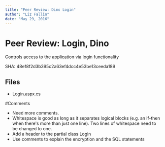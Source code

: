 ```yaml
---
title: "Peer Review: Dino Login"
author: "Liz Fallin"
date: "May 29, 2016"
---
```


# Peer Review: Login, Dino

Controls access to the application via login functionality

SHA: 48ef8f2d3b395c2a63ef4dcc4e53be13ceeda189

## Files
- Login.aspx.cs

#Comments
- Need more comments.
- Whitespace is good as long as it separates logical blocks (e.g. an if-then when there's more than just one line). Two lines of whitespace need to be changed to one.
- Add a header to the partial class Login
- Use comments to explain the encryption and the SQL statements
